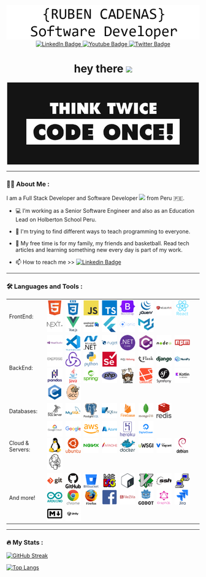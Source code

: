 <div id="header" align="center">
  <img src="https://github.com/rubencadur/rubencadur/blob/03df660e757168dac3645ee954e1b42e635c9bc3/images/rubencadenas_logo.png" width="622"/>
  
  <div id="badges">
    <a href="https://www.linkedin.com/in/rubencadenas">
      <img src="https://img.shields.io/badge/LinkedIn-blue?style=for-the-badge&logo=linkedin&logoColor=white" alt="LinkedIn Badge"/>
    </a>
    <a href="https://www.youtube.com/@rubencadur">
      <img src="https://img.shields.io/badge/YouTube-red?style=for-the-badge&logo=youtube&logoColor=white" alt="Youtube Badge"/>
    </a>
    <a href="https://twitter.com/rubencadur">
      <img src="https://img.shields.io/badge/Twitter-blue?style=for-the-badge&logo=twitter&logoColor=white" alt="Twitter Badge"/>
    </a>
  </div>
  <h1>
    hey there
    <img src="https://media.giphy.com/media/hvRJCLFzcasrR4ia7z/giphy.gif" width="30px"/>
  </h1>
</div>

<div align="center">
  <img src="https://github.com/rubencadur/rubencadur/blob/03df660e757168dac3645ee954e1b42e635c9bc3/images/mantra.jpg" width="500"/>
</div>

---

### :man_technologist: About Me :

I am a Full Stack Developer and Software Developer <img src="https://media.giphy.com/media/WUlplcMpOCEmTGBtBW/giphy.gif" width="30"> from Peru :peru:.

- :computer: I’m working as a Senior Software Engineer and also as an Education Lead on Holberton School Peru.

- :seedling: I'm trying to find different ways to teach programming to everyone.

- :jigsaw: My free time is for my family, my friends and basketball. Read tech articles and learning something new every day is part of my work.

- :mailbox: How to reach me >> [![Linkedin Badge](https://img.shields.io/badge/-rubencadur-blue?style=flat&logo=Linkedin&logoColor=white)](https://www.linkedin.com/in/rubencadenas)

---

### :hammer_and_wrench: Languages and Tools :

<table>
  <tr>
    <td>FrontEnd:</td>
    <td>
      <img src="https://github.com/devicons/devicon/blob/master/icons/html5/html5-original.svg" title="HTML5" alt="HTML" width="40" height="40"/>&nbsp;
      <img src="https://github.com/devicons/devicon/blob/master/icons/css3/css3-plain-wordmark.svg"  title="CSS3" alt="CSS" width="40" height="40"/>&nbsp;
      <img src="https://github.com/devicons/devicon/blob/master/icons/javascript/javascript-original.svg" title="JavaScript" alt="JavaScript" width="40" height="40"/>&nbsp;
      <img src="https://github.com/devicons/devicon/blob/master/icons/typescript/typescript-original.svg" title="" **alt="" width="40" height="40"/>&nbsp;
      <img src="https://github.com/devicons/devicon/blob/master/icons/bootstrap/bootstrap-original-wordmark.svg" title="Bootstrap" **alt="Bootstrap" width="40" height="40"/>&nbsp;
      <img src="https://github.com/devicons/devicon/blob/master/icons/jquery/jquery-original-wordmark.svg" title="jQuery" **alt="jQuery" width="40" height="40"/>&nbsp;
      <img src="https://github.com/devicons/devicon/blob/master/icons/angularjs/angularjs-original-wordmark.svg" title="Angular" alt="Angular" width="40" height="40"/>&nbsp;
      <img src="https://github.com/devicons/devicon/blob/master/icons/react/react-original-wordmark.svg" title="React" alt="React" width="40" height="40"/>&nbsp;
      <img src="https://github.com/devicons/devicon/blob/master/icons/nextjs/nextjs-original-wordmark.svg" title="" **alt="" width="40" height="40"/>&nbsp;
      <img src="https://github.com/devicons/devicon/blob/master/icons/vuejs/vuejs-original-wordmark.svg" title="" **alt="" width="40" height="40"/>&nbsp;
      <img src="https://github.com/devicons/devicon/blob/master/icons/androidstudio/androidstudio-original-wordmark.svg" title="Android Studio" alt="Android Studio" width="40" height="40"/>&nbsp;
      <img src="https://github.com/devicons/devicon/blob/master/icons/flutter/flutter-original.svg" title="Flutter" alt="Flutter" width="40" height="40"/>&nbsp;
      <img src="https://github.com/devicons/devicon/blob/master/icons/ionic/ionic-original-wordmark.svg" title="" **alt="" width="40" height="40"/>&nbsp;
      <img src="https://github.com/devicons/devicon/blob/master/icons/materialui/materialui-original.svg" title="Material UI" alt="Material UI" width="40" height="40"/>
    </td>
  </tr>
  <tr>
    <td>BackEnd:</td>
    <td>
      <img src="https://github.com/devicons/devicon/blob/master/icons/visualstudio/visualstudio-plain-wordmark.svg" title="" **alt="" width="40" height="40"/>&nbsp;
      <img src="https://github.com/devicons/devicon/blob/master/icons/vscode/vscode-original-wordmark.svg" title="" **alt="" width="40" height="40"/>&nbsp;
      <img src="https://github.com/devicons/devicon/blob/master/icons/dot-net/dot-net-original-wordmark.svg" title="" **alt="" width="40" height="40"/>&nbsp;
      <img src="https://github.com/devicons/devicon/blob/master/icons/nuget/nuget-original-wordmark.svg" title="" **alt="" width="40" height="40"/>&nbsp;
      <img src="https://github.com/devicons/devicon/blob/master/icons/dotnetcore/dotnetcore-original.svg" title="" **alt="" width="40" height="40"/>&nbsp;
      <img src="https://github.com/devicons/devicon/blob/master/icons/csharp/csharp-original.svg" title="C#" alt="C#" width="40" height="40"/>&nbsp;
      <img src="https://github.com/devicons/devicon/blob/master/icons/nodejs/nodejs-original-wordmark.svg" title="NodeJS" alt="NodeJS" width="40" height="40"/>&nbsp;
      <img src="https://github.com/devicons/devicon/blob/master/icons/npm/npm-original-wordmark.svg" title="" **alt="" width="40" height="40"/>&nbsp;
      <img src="https://github.com/devicons/devicon/blob/master/icons/express/express-original-wordmark.svg" title="" **alt="" width="40" height="40"/>&nbsp;
      <img src="https://github.com/devicons/devicon/blob/master/icons/redux/redux-original.svg" title="Redux" alt="Redux " width="40" height="40"/>&nbsp;
      <img src="https://github.com/devicons/devicon/blob/master/icons/python/python-original-wordmark.svg" title="" **alt="" width="40" height="40"/>&nbsp;
      <img src="https://github.com/devicons/devicon/blob/master/icons/selenium/selenium-original.svg" title="" **alt="" width="40" height="40"/>&nbsp;
      <img src="https://github.com/devicons/devicon/blob/master/icons/sqlalchemy/sqlalchemy-original-wordmark.svg" title="" **alt="" width="40" height="40"/>&nbsp;
      <img src="https://github.com/devicons/devicon/blob/master/icons/flask/flask-original-wordmark.svg" title="" **alt="" width="40" height="40"/>&nbsp;
      <img src="https://github.com/devicons/devicon/blob/master/icons/django/django-plain-wordmark.svg" title="Django" alt="Django" width="40" height="40"/>&nbsp;
      <img src="https://github.com/devicons/devicon/blob/master/icons/numpy/numpy-original-wordmark.svg" title="" **alt="" width="40" height="40"/>&nbsp;
      <img src="https://github.com/devicons/devicon/blob/master/icons/pandas/pandas-original-wordmark.svg" title="" **alt="" width="40" height="40"/>&nbsp;
      <img src="https://github.com/devicons/devicon/blob/master/icons/java/java-original-wordmark.svg" title="Java" alt="Java" width="40" height="40"/>&nbsp;
      <img src="https://github.com/devicons/devicon/blob/master/icons/spring/spring-original-wordmark.svg" title="Spring" alt="Spring" width="40" height="40"/>&nbsp;
      <img src="https://github.com/devicons/devicon/blob/master/icons/php/php-original.svg" title="" **alt="" width="40" height="40"/>&nbsp;
      <img src="https://github.com/devicons/devicon/blob/master/icons/composer/composer-original.svg" title="" **alt="" width="40" height="40"/>&nbsp;
      <img src="https://github.com/devicons/devicon/blob/master/icons/laravel/laravel-plain-wordmark.svg" title="" **alt="" width="40" height="40"/>&nbsp;
      <img src="https://github.com/devicons/devicon/blob/master/icons/symfony/symfony-original-wordmark.svg" title="" **alt="" width="40" height="40"/>&nbsp;
      <img src="https://github.com/devicons/devicon/blob/master/icons/kotlin/kotlin-original-wordmark.svg" title="" **alt="" width="40" height="40"/>&nbsp;
      <img src="https://github.com/devicons/devicon/blob/master/icons/c/c-original.svg" title="C" alt="C" width="40" height="40"/>&nbsp;
      <img src="https://github.com/devicons/devicon/blob/master/icons/gcc/gcc-original.svg" title="" **alt="" width="40" height="40"/>
    </td>
  </tr>
  <tr>
    <td>Databases:</td>
    <td>
      <img src="https://github.com/devicons/devicon/blob/master/icons/microsoftsqlserver/microsoftsqlserver-plain-wordmark.svg" title="" **alt="" width="40" height="40"/>&nbsp;
      <img src="https://github.com/devicons/devicon/blob/master/icons/mysql/mysql-original-wordmark.svg" title="MySQL"  alt="MySQL" width="40" height="40"/>&nbsp;
      <img src="https://github.com/devicons/devicon/blob/master/icons/postgresql/postgresql-original-wordmark.svg" title="" **alt="" width="40" height="40"/>&nbsp;
      <img src="https://github.com/devicons/devicon/blob/master/icons/sqlite/sqlite-original-wordmark.svg" title="" **alt="" width="40" height="40"/>&nbsp;
      <img src="https://github.com/devicons/devicon/blob/master/icons/firebase/firebase-plain-wordmark.svg" title="Firebase" alt="Firebase" width="40" height="40"/>&nbsp;
      <img src="https://github.com/devicons/devicon/blob/master/icons/mongodb/mongodb-original-wordmark.svg" title="" **alt="" width="40" height="40"/>&nbsp;
      <img src="https://github.com/devicons/devicon/blob/master/icons/redis/redis-original-wordmark.svg" title="" **alt="" width="40" height="40"/>
    </td>
  </tr>
  <tr>
    <td>Cloud & Servers:</td>
    <td>
      <img src="https://github.com/devicons/devicon/blob/master/icons/googlecloud/googlecloud-original-wordmark.svg" title="" **alt="" width="40" height="40"/>&nbsp;
      <img src="https://github.com/devicons/devicon/blob/master/icons/google/google-original-wordmark.svg" title="" **alt="" width="40" height="40"/>&nbsp;
      <img src="https://github.com/devicons/devicon/blob/master/icons/amazonwebservices/amazonwebservices-plain-wordmark.svg" title="AWS" alt="AWS" width="40" height="40"/>&nbsp;
      <img src="https://github.com/devicons/devicon/blob/master/icons/azure/azure-original-wordmark.svg" title="Azure" alt="Azure" width="40" height="40"/>&nbsp;
      <img src="https://github.com/devicons/devicon/blob/master/icons/heroku/heroku-original-wordmark.svg" title="" **alt="" width="40" height="40"/>&nbsp;
      <img src="https://github.com/devicons/devicon/blob/master/icons/digitalocean/digitalocean-original-wordmark.svg" title="DigitalOcean" alt="DigitalOcean" width="40" height="40"/>
      <br/>
      <img src="https://github.com/devicons/devicon/blob/master/icons/linux/linux-original.svg" title="" **alt="" width="40" height="40"/>&nbsp;
      <img src="https://github.com/devicons/devicon/blob/master/icons/ubuntu/ubuntu-plain-wordmark.svg" title="" **alt="" width="40" height="40"/>&nbsp;
      <img src="https://github.com/devicons/devicon/blob/master/icons/nginx/nginx-original.svg" title="" **alt="" width="40" height="40"/>&nbsp;
      <img src="https://github.com/devicons/devicon/blob/master/icons/apache/apache-original-wordmark.svg" title="apache" **alt="apache" width="40" height="40"/>&nbsp;
      <img src="https://github.com/devicons/devicon/blob/master/icons/docker/docker-original-wordmark.svg" title="" **alt="" width="40" height="40"/>&nbsp;
      <img src="https://github.com/devicons/devicon/blob/master/icons/uwsgi/uwsgi-original.svg" title="" **alt="" width="40" height="40"/>&nbsp;
      <img src="https://github.com/devicons/devicon/blob/master/icons/vagrant/vagrant-original-wordmark.svg" title="" **alt="" width="40" height="40"/>&nbsp;
      <img src="https://github.com/devicons/devicon/blob/master/icons/debian/debian-original-wordmark.svg" title="" **alt="" width="40" height="40"/>&nbsp;
      <img src="https://github.com/devicons/devicon/blob/master/icons/jenkins/jenkins-line.svg" title="" **alt="" width="40" height="40"/>
      <!--img src="https://github.com/devicons/devicon/blob/master/icons/kubernetes/kubernetes-plain-wordmark.svg" title="" **alt="" width="40" height="40"/>&nbsp;-->
    </td>
  </tr>
  <tr>
    <td>And more!</td>
    <td>
      <img src="https://github.com/devicons/devicon/blob/master/icons/git/git-original-wordmark.svg" title="Git" **alt="Git" width="40" height="40"/>&nbsp;
      <img src="https://github.com/devicons/devicon/blob/master/icons/github/github-original-wordmark.svg" title="" **alt="" width="40" height="40"/>&nbsp;
      <img src="https://github.com/devicons/devicon/blob/master/icons/bitbucket/bitbucket-original-wordmark.svg" title="" **alt="" width="40" height="40"/>&nbsp;
      <img src="https://github.com/devicons/devicon/blob/master/icons/msdos/msdos-original.svg" title="" **alt="" width="40" height="40"/>&nbsp;
      <img src="https://github.com/devicons/devicon/blob/master/icons/bash/bash-original.svg" title="bash" **alt="bash" width="40" height="40"/>&nbsp;
      <img src="https://github.com/devicons/devicon/blob/master/icons/vim/vim-original.svg" title="" **alt="" width="40" height="40"/>&nbsp;
      <img src="https://github.com/devicons/devicon/blob/master/icons/ssh/ssh-original-wordmark.svg" title="" **alt="" width="40" height="40"/>&nbsp;
      <img src="https://github.com/devicons/devicon/blob/master/icons/putty/putty-original.svg" title="" **alt="" width="40" height="40"/>&nbsp;
      <img src="https://github.com/devicons/devicon/blob/master/icons/arduino/arduino-original-wordmark.svg" title="arduino" **alt="arduino" width="40" height="40"/>&nbsp;
      <img src="https://github.com/devicons/devicon/blob/master/icons/chrome/chrome-original-wordmark.svg" title="" **alt="" width="40" height="40"/>&nbsp;
      <img src="https://github.com/devicons/devicon/blob/master/icons/firefox/firefox-original-wordmark.svg" title="" **alt="" width="40" height="40"/>&nbsp;
      <img src="https://github.com/devicons/devicon/blob/master/icons/facebook/facebook-original.svg" title="" **alt="" width="40" height="40"/>&nbsp;
      <img src="https://github.com/devicons/devicon/blob/master/icons/filezilla/filezilla-plain-wordmark.svg" title="" **alt="" width="40" height="40"/>&nbsp;
      <img src="https://github.com/devicons/devicon/blob/master/icons/godot/godot-original-wordmark.svg" title="" **alt="" width="40" height="40"/>&nbsp;
      <img src="https://github.com/devicons/devicon/blob/master/icons/graphql/graphql-plain-wordmark.svg" title="" **alt="" width="40" height="40"/>&nbsp;
      <img src="https://github.com/devicons/devicon/blob/master/icons/jira/jira-original-wordmark.svg" title="" **alt="" width="40" height="40"/>&nbsp;
      <img src="https://github.com/devicons/devicon/blob/master/icons/markdown/markdown-original.svg" title="" **alt="" width="40" height="40"/>&nbsp;
      <img src="https://github.com/devicons/devicon/blob/master/icons/unity/unity-original-wordmark.svg" title="" **alt="" width="40" height="40"/>
    </td>
  </tr>
</table>

---

### :fire: My Stats :
  [![GitHub Streak](http://github-readme-streak-stats.herokuapp.com?user=rubencadur)](https://git.io/streak-stats)
  
  [![Top Langs](https://github-readme-stats.vercel.app/api/top-langs/?username=rubencadur&layout=compact&theme=default )](https://github.com/anuraghazra/github-readme-stats)